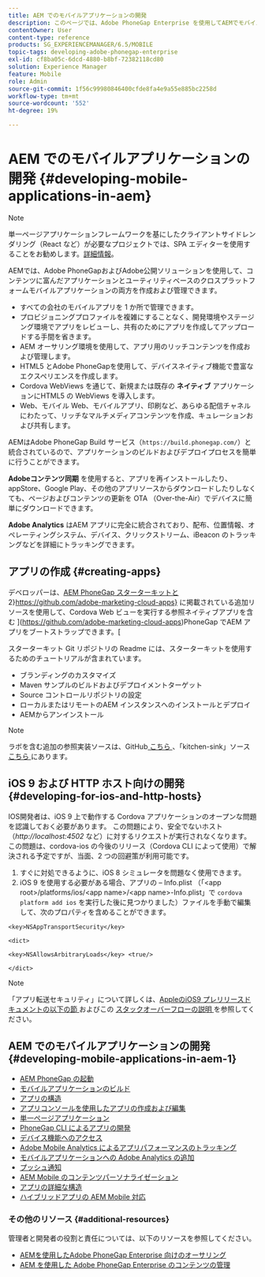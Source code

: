 ```yaml
---
title: AEM でのモバイルアプリケーションの開発
description: このページでは、Adobe PhoneGap Enterprise を使用してAEMでモバイルアプリケーションの開発を開始する方法について説明します。
contentOwner: User
content-type: reference
products: SG_EXPERIENCEMANAGER/6.5/MOBILE
topic-tags: developing-adobe-phonegap-enterprise
exl-id: cf8ba05c-6dcd-4880-b8bf-72382118cd80
solution: Experience Manager
feature: Mobile
role: Admin
source-git-commit: 1f56c99980846400cfde8fa4e9a55e885bc2258d
workflow-type: tm+mt
source-wordcount: '552'
ht-degree: 19%

---
```


# AEM でのモバイルアプリケーションの開発 {#developing-mobile-applications-in-aem}

>[!NOTE]
>
>単一ページアプリケーションフレームワークを基にしたクライアントサイドレンダリング（React など）が必要なプロジェクトでは、SPA エディターを使用することをお勧めします。[詳細情報](/help/sites-developing/spa-overview.md)。

AEMでは、Adobe PhoneGapおよびAdobe公開ソリューションを使用して、コンテンツに富んだアプリケーションとユーティリティベースのクロスプラットフォームモバイルアプリケーションの両方を作成および管理できます。

* すべての会社のモバイルアプリを 1 か所で管理できます。
* プロビジョニングプロファイルを複雑にすることなく、開発環境やステージング環境でアプリをレビューし、共有のためにアプリを作成してアップロードする手間を省きます。
* AEM オーサリング環境を使用して、アプリ用のリッチコンテンツを作成および管理します。
* HTML5 とAdobe PhoneGapを使用して、デバイスネイティブ機能で豊富なエクスペリエンスを作成します。
* Cordova WebViews を通じて、新規または既存の **ネイティブ** アプリケーションにHTML5 の WebViews を導入します。
* Web、モバイル Web、モバイルアプリ、印刷など、あらゆる配信チャネルにわたって、リッチなマルチメディアコンテンツを作成、キュレーションおよび共有します。

AEMはAdobe PhoneGap Build サービス（`https://build.phonegap.com/`）と統合されているので、アプリケーションのビルドおよびデプロイプロセスを簡単に行うことができます。

**Adobeコンテンツ同期** を使用すると、アプリを再インストールしたり、appStore、Google Play、その他のアプリソースからダウンロードしたりしなくても、ページおよびコンテンツの更新を OTA （Over-the-Air）でデバイスに簡単にダウンロードできます。

**Adobe Analytics** はAEM アプリに完全に統合されており、配布、位置情報、オペレーティングシステム、デバイス、クリックストリーム、iBeacon のトラッキングなどを詳細にトラッキングできます。

## アプリの作成 {#creating-apps}

デベロッパーは、[AEM PhoneGap スターターキットと ](https://github.com/Adobe-Marketing-Cloud/aem-phonegap-starter-kit)2}https://github.com/adobe-marketing-cloud-apps} に掲載されている追加リソースを使用して、Cordova Web ビューを実行する参照ネイティブアプリを含む ](https://github.com/adobe-marketing-cloud-apps)PhoneGap でAEM アプリをブートストラップできます。[

スターターキット Git リポジトリの Readme には、スターターキットを使用するためのチュートリアルが含まれています。

* ブランディングのカスタマイズ
* Maven サンプルのビルドおよびデプロイメントターゲット
* Source コントロールリポジトリの設定
* ローカルまたはリモートのAEM インスタンスへのインストールとデプロイ
* AEMからアンインストール

>[!NOTE]
>
>ラボを含む追加の参照実装ソースは、GitHub[ こちら ](https://github.com/adobe-marketing-cloud-apps)、「kitchen-sink」ソース [ こちら ](https://github.com/blefebvre/aem-phonegap-kitchen-sink) にあります。

## iOS 9 および HTTP ホスト向けの開発 {#developing-for-ios-and-http-hosts}

IOS開発者は、iOS 9 上で動作する Cordova アプリケーションのオープンな問題を認識しておく必要があります。 この問題により、安全でないホスト （*http://localhost:4502* など）に対するリクエストが実行されなくなります。 この問題は、cordova-ios の今後のリリース（Cordova CLI によって使用）で解決される予定ですが、当面、2 つの回避策が利用可能です。

1. すぐに対処できるように、iOS 8 シミュレータを問題なく使用できます。
1. iOS 9 を使用する必要がある場合、アプリの – Info.plist （「&lt;app root>/platforms/ios/&lt;app name>/&lt;app name>-Info.plist」で `cordova platform add ios` を実行した後に見つかりました）ファイルを手動で編集して、次のプロパティを含めることができます。

```
<key>NSAppTransportSecurity</key>

<dict>

<key>NSAllowsArbitraryLoads</key> <true/>

</dict>
```

>[!NOTE]
>
>「アプリ転送セキュリティ」について詳しくは、[AppleのiOS9 プレリリースドキュメントの以下の節 ](https://developer.apple.com/library/prerelease/ios/releasenotes/General/WhatsNewIniOS/Articles/iOS9.html#//apple_ref/doc/uid/TP40016198-SW14) およびこの [ スタックオーバーフローの説明 ](https://stackoverflow.com/questions/30751053/ios9-ats-what-about-html5-based-apps/) を参照してください。

## AEM でのモバイルアプリケーションの開発 {#developing-mobile-applications-in-aem-1}

* [AEM PhoneGap の起動](/help/mobile/starting-aem-phonegap-app.md)
* [モバイルアプリケーションのビルド](/help/mobile/building-app-mobile-phonegap.md)
* [アプリの構造](/help/mobile/phonegap-structure-an-app.md)
* [アプリコンソールを使用したアプリの作成および編集](/help/mobile/phonegap-apps-console.md)
* [単一ページアプリケーション](/help/mobile/phonegap-single-page-applications.md)
* [PhoneGap CLI によるアプリの開発](/help/mobile/phonegap-apps-pg-cli.md)
* [デバイス機能へのアクセス](/help/mobile/phonegap-access-device-features.md)
* [Adobe Mobile Analytics によるアプリパフォーマンスのトラッキング](/help/mobile/phonegap-intro-to-app-analytics.md)
* [モバイルアプリケーションへの Adobe Analytics の追加](/help/mobile/phonegap-add-analytics-to-apps.md)
* [プッシュ通知](/help/mobile/phonegap-push-notifications.md)
* [AEM Mobile のコンテンツパーソナライゼーション](/help/mobile/phonegap-aem-mobile-content-personalization.md)
* [アプリの詳細な構造](/help/mobile/phonegap-apps-arch.md)
* [ハイブリッドアプリの AEM Mobile 対応](/help/mobile/phonegap-adding-content-to-imported-app.md)

### その他のリソース {#additional-resources}

管理者と開発者の役割と責任については、以下のリソースを参照してください。

* [AEMを使用したAdobe PhoneGap Enterprise 向けのオーサリング](/help/mobile/phonegap.md)
* [AEM を使用した Adobe PhoneGap Enterprise のコンテンツの管理](/help/mobile/administer-phonegap.md)
